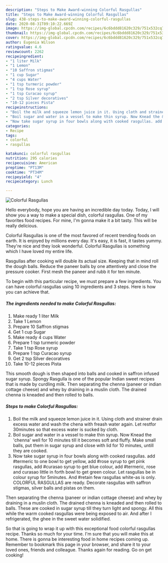 ```yaml
---
description: "Steps to Make Award-winning Colorful Rasgullas"
title: "Steps to Make Award-winning Colorful Rasgullas"
slug: 438-steps-to-make-award-winning-colorful-rasgullas
date: 2020-08-31T09:10:22.669Z
image: https://img-global.cpcdn.com/recipes/6c6bddd81620c329/751x532cq70/colorful-rasgullas-recipe-main-photo.jpg
thumbnail: https://img-global.cpcdn.com/recipes/6c6bddd81620c329/751x532cq70/colorful-rasgullas-recipe-main-photo.jpg
cover: https://img-global.cpcdn.com/recipes/6c6bddd81620c329/751x532cq70/colorful-rasgullas-recipe-main-photo.jpg
author: Eugenia Wilson
ratingvalue: 4.6
reviewcount: 2262
recipeingredient:
- "1 liter Milk"
- "1 Lemon"
- "10 Saffron stigmas"
- "1 cup Sugar"
- "4 cups Water"
- "1 tsp turmeric powder"
- "1 tsp Rose syrup"
- "1 tsp Curacao syrup"
- "2 tsp Silver decoratives"
- "10-12 pieces Pista"
recipeinstructions:
- "Boil the milk and squeeze lemon juice in it. Using cloth and strainer drain excess water and wash the chena with freash water again. Let restfor 30minutes so that excess water is sucked by cloth."
- "Boil sugar and water in a vessel to make thin syrup. Now Knead the &#39;chenna&#39; well for 10 minutes till it becomes soft and fluffy. Make small balls, put them in sugar syrup and close with lid for 10 minutes, untill they are cooked."
- "Now take sugar syrup in four bowls along with cooked rasgullas. add #termeric to one bowl to get yellow, add #rose syrup to get pink rasgullas, add #curasao syrup to get blue colour, add #termeric, rose and curasao little in forth bowl to get green colour. Let rasgullas be in colour syrup for 5minutes. And #retain few rasgullas white-as is only. COLORFUL RASGULLAS are ready. Decorate rasgullas with saffron stigmas, silver balls and pistas on them."
categories:
- Recipe
tags:
- colorful
- rasgullas

katakunci: colorful rasgullas 
nutrition: 295 calories
recipecuisine: American
preptime: "PT13M"
cooktime: "PT34M"
recipeyield: "4"
recipecategory: Lunch

---
```



![Colorful Rasgullas](https://img-global.cpcdn.com/recipes/6c6bddd81620c329/751x532cq70/colorful-rasgullas-recipe-main-photo.jpg)

Hello everybody, hope you are having an incredible day today. Today, I will show you a way to make a special dish, colorful rasgullas. One of my favorites food recipes. For mine, I'm gonna make it a bit tasty. This will be really delicious.

Colorful Rasgullas is one of the most favored of recent trending foods on earth. It is enjoyed by millions every day. It's easy, it is fast, it tastes yummy. They're nice and they look wonderful. Colorful Rasgullas is something which I have loved my entire life.

Rasgullas after cooking will double its actual size. Keeping that in mind roll the dough balls. Reduce the paneer balls by one attentively and close the pressure cooker. First mesh the paneer and rubb it for ten minute.


To begin with this particular recipe, we must prepare a few ingredients. You can have colorful rasgullas using 10 ingredients and 3 steps. Here is how you can achieve that.

<!--inarticleads1-->

##### The ingredients needed to make Colorful Rasgullas:

1. Make ready 1 liter Milk
1. Take 1 Lemon
1. Prepare 10 Saffron stigmas
1. Get 1 cup Sugar
1. Make ready 4 cups Water
1. Prepare 1 tsp turmeric powder
1. Take 1 tsp Rose syrup
1. Prepare 1 tsp Curacao syrup
1. Get 2 tsp Silver decoratives
1. Take 10-12 pieces Pista


This smooth dough is then shaped into balls and cooked in saffron infused sugar syrup. Spongy Rasgulla is one of the popular Indian sweet recipes that is made by curdling milk. Then separating the chenna (paneer or indian cottage cheese) and whey by draining in a muslin cloth. The drained chenna is kneaded and then rolled to balls. 

<!--inarticleads2-->

##### Steps to make Colorful Rasgullas:

1. Boil the milk and squeeze lemon juice in it. Using cloth and strainer drain excess water and wash the chena with freash water again. Let restfor 30minutes so that excess water is sucked by cloth.
1. Boil sugar and water in a vessel to make thin syrup. Now Knead the &#39;chenna&#39; well for 10 minutes till it becomes soft and fluffy. Make small balls, put them in sugar syrup and close with lid for 10 minutes, untill they are cooked.
1. Now take sugar syrup in four bowls along with cooked rasgullas. add #termeric to one bowl to get yellow, add #rose syrup to get pink rasgullas, add #curasao syrup to get blue colour, add #termeric, rose and curasao little in forth bowl to get green colour. Let rasgullas be in colour syrup for 5minutes. And #retain few rasgullas white-as is only. COLORFUL RASGULLAS are ready. Decorate rasgullas with saffron stigmas, silver balls and pistas on them.


Then separating the chenna (paneer or indian cottage cheese) and whey by draining in a muslin cloth. The drained chenna is kneaded and then rolled to balls. These are cooked in sugar syrup till they turn light and spongy. All this while the warm cooked rasgullas were being exposed to air. And after I refrigerated, the ghee in the sweet water solidified. 

So that is going to wrap it up with this exceptional food colorful rasgullas recipe. Thanks so much for your time. I'm sure that you will make this at home. There is gonna be interesting food in home recipes coming up. Remember to bookmark this page in your browser, and share it to your loved ones, friends and colleague. Thanks again for reading. Go on get cooking!
